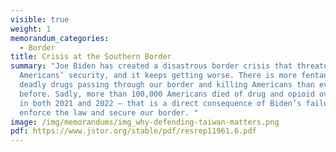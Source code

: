 ```yaml
---
visible: true
weight: 1
memorandum_categories:
  - Border
title: Crisis at the Southern Border
summary: "Joe Biden has created a disastrous border crisis that threatens
  Americans’ security, and it keeps getting worse. There is more fentanyl and
  deadly drugs passing through our border and killing Americans than ever
  before. Sadly, more than 100,000 Americans died of drug and opioid overdoses
  in both 2021 and 2022 – that is a direct consequence of Biden’s failure to
  enforce the law and secure our border. "
image: /img/memorandums/img_why-defending-taiwan-matters.png
pdf: https://www.jstor.org/stable/pdf/resrep11961.6.pdf
---
```

